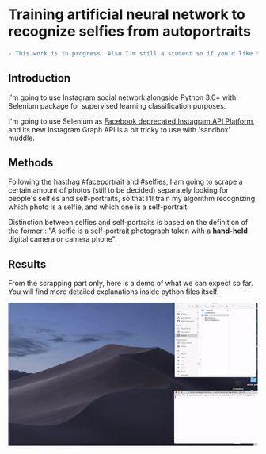 # Training artificial neural network to recognize selfies from autoportraits 

```diff
- This work is in progress. Also I'm still a student so if you'd like to share any feedbacks or to correct me in some point, please do so ! That will always be much appreciated ! 
```

## Introduction

I'm going to use Instagram social network alongside Python 3.0+ with Selenium package for supervised learning classification purposes.

I'm going to use Selenium as [Facebook deprecated Instagram API Platform](https://www.instagram.com/developer/), and its new Instagram Graph API is a bit tricky to use with 'sandbox' muddle.

## Methods

Following the hasthag #faceportrait and #selfies, I am going to scrape a certain amount of photos (still to be decided) separately looking for people's selfies and self-portraits, so that I'll train my algorithm recognizing which photo is a selfie, and which one is a self-portrait.

Distinction between selfies and self-portraits is based on the definition of the former : "A selfie is a self-portrait photograph taken with a **hand-held** digital camera or camera phone".

## Results

From the scrapping part only, here is a demo of what we can expect so far. 
You will find more detailed explanations inside python files itself.

![demo](./img/demo.gif)

